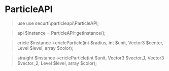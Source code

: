 # ParticleAPI


> use
 use securti\particleapi\ParticleAPI;

> api
 $instance = ParticleAPI::getInstance();

> cricle
 $instance->cricleParticle(int $radius, int $unit, Vector3 $center, Level $level, array $color);

> straight
 $instance->cricleParticle(int $unit, Vector3 $vector_1, Vector3 $vector_2, Level $level, array $color);
